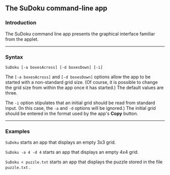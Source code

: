## The SuDoku command-line app

### Introduction

The SuDoku command line app presents the graphical interface familiar from the applet.

---

### Syntax
```
SuDoku [-a boxesAcross] [-d boxesDown] [-i]
```

The `[-a boxesAcross]` and `[-d boxesDown]` options allow the app to be started with a non-standard grid size. (Of course, it is possible to change the grid size from within the app once it has started.) The default values are three.

The `-i` option stipulates that an initial grid should be read from standard input. (In this case, the `-a` and `-d` options will be ignored.) The initial grid should be entered in the format used by the app's **Copy** button.

---

### Examples

`SuDoku` starts an app that displays an empty 3x3 grid.

`SuDoku -a 4 -d 4` starts an app that displays an empty 4x4 grid.

`SuDoku < puzzle.txt` starts an app that displays the puzzle stored in the file `puzzle.txt` .

&nbsp;

